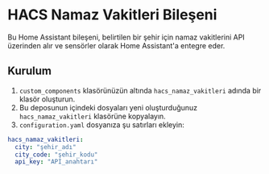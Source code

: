 # HACS Namaz Vakitleri Bileşeni

Bu Home Assistant bileşeni, belirtilen bir şehir için namaz vakitlerini API üzerinden alır ve sensörler olarak Home Assistant'a entegre eder.

## Kurulum

1. `custom_components` klasörünüzün altında `hacs_namaz_vakitleri` adında bir klasör oluşturun.
2. Bu deposunun içindeki dosyaları yeni oluşturduğunuz `hacs_namaz_vakitleri` klasörüne kopyalayın.
3. `configuration.yaml` dosyanıza şu satırları ekleyin:

```yaml
hacs_namaz_vakitleri:
  city: "şehir_adı"
  city_code: "şehir_kodu"
  api_key: "API_anahtarı"
